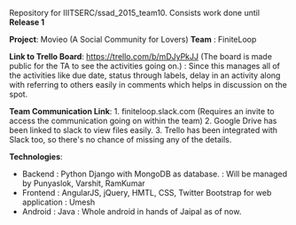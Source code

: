 Repository for IIITSERC/ssad_2015_team10.
Consists work done until **Release 1**

**Project**: Movieo (A Social Community for Lovers)
**Team** : FiniteLoop

**Link to Trello Board**: https://trello.com/b/mDJyPkJJ (The board is made public for the TA to see the activities going on.)
                        : Since this manages all of the activities like due date, status through labels, delay in an activity along with referring to others easily in comments which helps in discussion on the spot. 

**Team Communication Link**: 
        1. finiteloop.slack.com (Requires an invite to access the communication going on within the team)
        2. Google Drive has been linked to slack to view files easily.
        3. Trello has been integrated with Slack too, so there's no chance of missing any of the details.

**Technologies**:

* Backend : Python Django with MongoDB as database.
          : Will be managed by Punyaslok, Varshit, RamKumar
* Frontend : AngularJS, jQuery, HMTL, CSS, Twitter Bootstrap for web application
          : Umesh
* Android : Java
          : Whole android in hands of Jaipal as of now.
